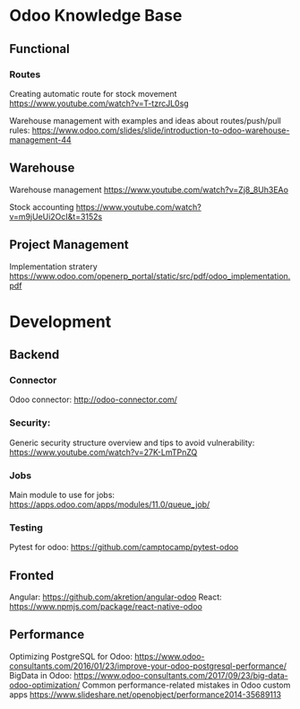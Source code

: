 # Odoo Knowledge Base

## Functional 

### Routes
Creating automatic route for stock movement https://www.youtube.com/watch?v=T-tzrcJL0sg

Warehouse management with examples and ideas about routes/push/pull rules: https://www.odoo.com/slides/slide/introduction-to-odoo-warehouse-management-44

## Warehouse

Warehouse management https://www.youtube.com/watch?v=Zj8_8Uh3EAo

Stock accounting https://www.youtube.com/watch?v=m9jUeUi2OcI&t=3152s

## Project Management

Implementation stratery https://www.odoo.com/openerp_portal/static/src/pdf/odoo_implementation.pdf


# Development

## Backend
### Connector
Odoo connector: http://odoo-connector.com/

### Security:
Generic security structure overview and tips to avoid vulnerability:
https://www.youtube.com/watch?v=27K-LmTPnZQ

### Jobs
Main module to use for jobs: https://apps.odoo.com/apps/modules/11.0/queue_job/

### Testing
Pytest for odoo: https://github.com/camptocamp/pytest-odoo

## Fronted
Angular: https://github.com/akretion/angular-odoo
React: https://www.npmjs.com/package/react-native-odoo

## Performance
Optimizing PostgreSQL for Odoo: https://www.odoo-consultants.com/2016/01/23/improve-your-odoo-postgresql-performance/
BigData in Odoo: https://www.odoo-consultants.com/2017/09/23/big-data-odoo-optimization/
Common performance-related mistakes in Odoo custom apps https://www.slideshare.net/openobject/performance2014-35689113
